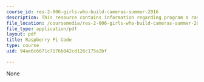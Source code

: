 ```yaml
---
course_id: res-2-006-girls-who-build-cameras-summer-2016
description: This resource contains information regarding program a raspberry pi camera.
file_location: /coursemedia/res-2-006-girls-who-build-cameras-summer-2016/94ae6c6671c7176b042cd126c175a2bf_MITRES2_006SUM16_Rasp_Code.pdf
file_type: application/pdf
layout: pdf
title: Raspberry Pi Code
type: course
uid: 94ae6c6671c7176b042cd126c175a2bf

---
```

None